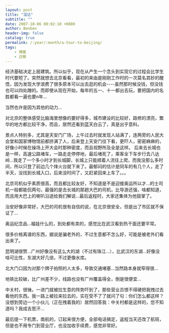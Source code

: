```yaml
---
layout: post
title: "溜达"
subtitle: ""
date: 2007-10-06 00:02:10 +0800
author: Benben
header-img: false
catalog: true
permalink: /:year/:month/a-tour-to-beijing/
tags:
    - 博客
    - 迁移
---
```


经济基础决定上层建筑。所以似乎，现在从产生一个念头到实现它的过程会比学生时代要短了。突然就想去北京看看，最初的来由是刚刚工作时的一次莫名其妙的醒悟，因为发现大学浪费了很多原本可以出去逛的机会----虽然那时候没钱，但没钱也可以四处蹭的。而即使从现在开始，每年的五一、十一都出去玩，要把国内的名胜都看一遍也要n年...
 
当然也许是因为其他的动力...
 
对北京的整体感受比脑海里想像的要好得多，城市建设的比较好，路修的漂亮，繁华的地方都比较干净，而且，居然还看到蓝天白云了，真是出乎意料。
 
景点人特别多，尤其是天安门广场，上午过去时就发现人站满了，连两旁的人民大会堂和国家博物馆前都挤满了人，后来登上天安门往下看，更吓人，密密麻麻的，好像小时候在操场上开大会时那种密度，而且视野所及全是这样。
后来去长城也是一样，高速公路堵车，一路走走停停地，最后堵死了，乘客全下车步行去八达岭...我走了一个多小时才到长城脚，长城上只能顺着人流往上爬，而我没那么多时间，所以只登了前边几个烽火台就下来了。最郁闷的估计是同车的有几个人，走了半天，没找到长城入口，后来没时间了，又赶紧回来上车了。。。
 
北京司机似乎素质很高，而且都比较友好，不知道是不是迎接奥运所以才...的士司机一般都能侃两句，最强的是去长城的那趟大巴的司机，比导游还强，啥都知道，而且用大巴上的喇叭沿途给我们解说...最后返程时，大家还集体为他鼓掌了。
 
治安好像非常好，大巴的司机很有自信的说，在北京很安全，但是出了市区就不保证了...
 
奥运纪念品...福娃什么的，到处都有卖的，感觉比在武汉看到热干面还要平常。
 
很多价格离谱的东西，据说是骗老外的，不过生意都不怎么好，可能是被老外们看出来了。
 
昆明湖很赞...广州好像没有这么大的湖（不过有珠江...），比武汉的东湖...好像没啥可比性，东湖大好几倍，不过更像水库。
 
北大门口因为对那个牌子拍照的人太多，导致交通堵塞...当然路本身就窄得很...
 
地铁比较破，比广州差不少，线路也没有广州覆盖得全，倒是很便宜...
 
中关村，很锉。一进门就被拉生意的阵势吓到了，那些营业员恨不得硬把我拽过去看他的东西。我一路上被拉来拉去的，实在受不了了就问了句：你们怎么都这样？没想到旁边一个小伙儿（正在拽着我的）居然回答我：中关村都是这样的，您不知道吗？我成吉思汗...
 
最后提一下机票，南航的，订起来很方便，全部电话搞定，返程当天还改了航班，但是也不用专门到营业厅，也没加收手续费，感觉非常好。
